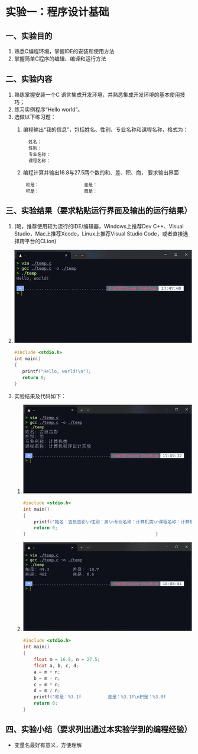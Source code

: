 # 实验一：程序设计基础

## 一、实验目的

1. 熟悉C编程环境，掌握IDE的安装和使用方法
2. 掌握简单C程序的编辑、编译和运行方法

## 二、实验内容

1. 熟练掌握安装一个C 语言集成开发环境，并熟悉集成开发环境的基本使用技巧；
2. 练习实例程序“Hello world”。
3. 选做以下练习题：
    1. 编程输出“我的信息”，包括姓名、性别、专业名称和课程名称，格式为：

             姓名：
             性别：
             专业名称：
             课程名称：

    2. 编程计算并输出16.8与27.5两个数的和、差、积、商， 要求输出界面

            和是：                 差是：
            积是：                 商是：

## 三、实验结果（要求粘贴运行界面及输出的运行结果）

1. (略，推荐使用较为流行的IDE/编辑器，Windows上推荐Dev C++、Visual Studio，Mac上推荐Xcode，Linux上推荐Visual Studio Code，或者直接选择跨平台的CLion)

2. ![Exp1_2](./images/Exp1_2.png)

   ```c
   #include <stdio.h>
   int main()
   {
      printf("Hello, world!\n");
      return 0;
   }
   ```

3. 实验结果及代码如下：
    1. ![Exp1_3_1](./images/Exp1_3_1.png)

       ```c
       #include <stdio.h>
       int main()
       {
           printf("姓名：吉良吉影\n性别：男\n专业名称：计算机类\n课程名称：计算机程序设计实验\n");
           return 0;
       }                                                 }
       ```

    2. ![Exp1_3_2](./images/Exp1_3_2.png)

       ```c
       #include <stdio.h>
       int main()
       {
           float m = 16.8, n = 27.5;
           float a, b, c, d;
           a = m + n;
           b = m - n;
           c = m * n;
           d = m / n;
           printf("和是：%3.1f          差是：%3.1f\n积是：%3.0f           商是：%3.1f\n", a, b, c, d);
           return 0;
       }
       ```

## 四、实验小结（要求列出通过本实验学到的编程经验）

* 变量名最好有意义，方便理解